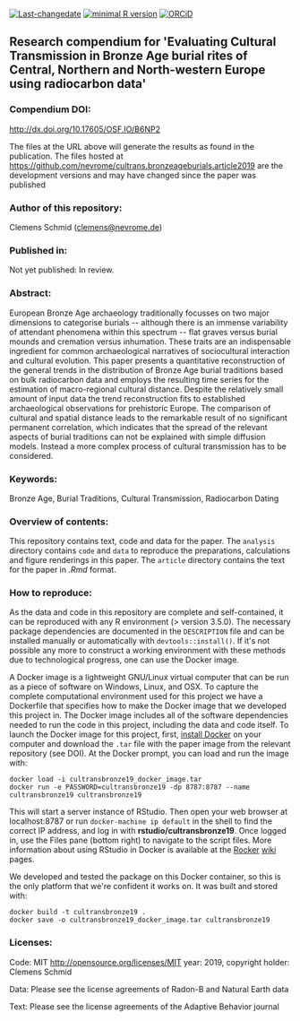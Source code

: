 <!-- README.md is generated from README.Rmd. Please edit that file -->

[![Last-changedate](https://img.shields.io/badge/last%20change-2019--03--31-brightgreen.svg)](https://github.com/nevrome/cultrans.bronzeageburials.article2019/commits/master)
[![minimal R
version](https://img.shields.io/badge/R%3E%3D-3.5.0-brightgreen.svg)](https://cran.r-project.org/)
[![ORCiD](https://img.shields.io/badge/ORCiD-0000--0003--3448--5715-green.svg)](http://orcid.org/0000-0003-3448-5715)

Research compendium for 'Evaluating Cultural Transmission in Bronze Age burial rites of Central, Northern and North-western Europe using radiocarbon data'
----------------------------------------------------------------------------------------------------------------------------------------------------------

### Compendium DOI:

<http://dx.doi.org/10.17605/OSF.IO/B6NP2>

The files at the URL above will generate the results as found in the
publication. The files hosted at
<https://github.com/nevrome/cultrans.bronzeageburials.article2019> are
the development versions and may have changed since the paper was
published

### Author of this repository:

Clemens Schmid (<clemens@nevrome.de>)

### Published in:

Not yet published: In review.

### Abstract:

European Bronze Age archaeology traditionally focusses on two major
dimensions to categorise burials -- although there is an immense
variability of attendant phenomena within this spectrum -- flat graves
versus burial mounds and cremation versus inhumation. These traits are
an indispensable ingredient for common archaeological narratives of
sociocultural interaction and cultural evolution. This paper presents a
quantitative reconstruction of the general trends in the distribution of
Bronze Age burial traditions based on bulk radiocarbon data and employs
the resulting time series for the estimation of macro-regional cultural
distance. Despite the relatively small amount of input data the trend
reconstruction fits to established archaeological observations for
prehistoric Europe. The comparison of cultural and spatial distance
leads to the remarkable result of no significant permanent correlation,
which indicates that the spread of the relevant aspects of burial
traditions can not be explained with simple diffusion models. Instead a
more complex process of cultural transmission has to be considered.

### Keywords:

Bronze Age, Burial Traditions, Cultural Transmission, Radiocarbon Dating

### Overview of contents:

This repository contains text, code and data for the paper. The `analysis` directory contains `code` and `data` to reproduce the preparations, calculations and figure renderings in this paper. The `article` directory contains the text for the paper in *.Rmd* format.

### How to reproduce:

As the data and code in this repository are complete and self-contained,
it can be reproduced with any R environment (\> version 3.5.0). The
necessary package dependencies are documented in the `DESCRIPTION` file
and can be installed manually or automatically with
`devtools::install()`. If it's not possible any more to construct a
working environment with these methods due to technological progress,
one can use the Docker image.

A Docker image is a lightweight GNU/Linux virtual computer that can be
run as a piece of software on Windows, Linux, and OSX. To capture the
complete computational environment used for this project we have a
Dockerfile that specifies how to make the Docker image that we developed
this project in. The Docker image includes all of the software
dependencies needed to run the code in this project, including the data
and code itself. To launch the Docker image for this project, first,
[install Docker](https://docs.docker.com/installation/) on your computer
and download the `.tar` file with the paper image from the relevant
repository (see DOI). At the Docker prompt, you can load and run the
image with:

    docker load -i cultransbronze19_docker_image.tar
    docker run -e PASSWORD=cultransbronze19 -dp 8787:8787 --name cultransbronze19 cultransbronze19

This will start a server instance of RStudio. Then open your web browser
at localhost:8787 or run `docker-machine ip default` in the shell to
find the correct IP address, and log in with
**rstudio/cultransbronze19**. Once logged in, use the Files pane (bottom
right) to navigate to the script files. More information about using
RStudio in Docker is available at the
[Rocker](https://github.com/rocker-org)
[wiki](https://github.com/rocker-org/rocker/wiki/Using-the-RStudio-image)
pages.

We developed and tested the package on this Docker container, so this is
the only platform that we're confident it works on. It was built and
stored with:

    docker build -t cultransbronze19 .
    docker save -o cultransbronze19_docker_image.tar cultransbronze19

### Licenses:

Code: MIT <http://opensource.org/licenses/MIT> year: 2019, copyright
holder: Clemens Schmid

Data: Please see the license agreements of Radon-B and Natural Earth
data

Text: Please see the license agreements of the Adaptive Behavior journal

